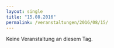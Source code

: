```yaml
---
layout: single
title: "15.08.2016"
permalink: /veranstaltungen/2016/08/15/
---
```


Keine Veranstaltung an diesem Tag.
